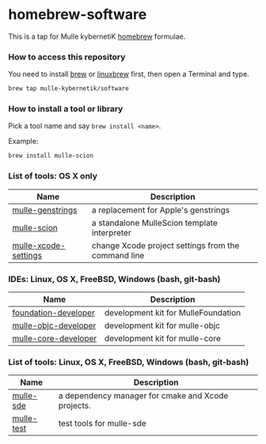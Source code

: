 # homebrew-software

This is a tap for Mulle kybernetiK [homebrew](//brew.sh) formulae.


### How to access this repository

You need to install [brew](//brew.sh) or [linuxbrew](//linuxbrew.sh) first,
then open a Terminal and type.

~~~ sh
brew tap mulle-kybernetik/software
~~~


### How to install a tool or library

Pick a tool name and say `brew install <name>`.

Example:

~~~ sh
brew install mulle-scion
~~~


### List of tools: OS X only

| Name                                                                | Description                                         |
| --------------------------------------------------------------------|-----------------------------------------------------|
| [mulle-genstrings](//github.com/mulle-cc/mulle-genstrings)          | a replacement for Apple's genstrings                |
| [mulle-scion](//github.com/MulleWeb/mulle-scion)                    | a standalone MulleScion template interpreter        |
| [mulle-xcode-settings](//github.com/mulle-nat/mulle-xcode-settings) | change Xcode project settings from the command line |


### IDEs: Linux, OS X, FreeBSD, Windows (bash, git-bash)

| Name                                                                      | Description                         |
|---------------------------------------------------------------------------|-------------------------------------|
| [foundation-developer](//github.com/MulleFoundation/foundation-developer) | development kit for MulleFoundation |
| [mulle-objc-developer](//github.com/mulle-objc/mulle-objc-developer)      | development kit for mulle-objc      |
| [mulle-core-developer](//github.com/mulle-objc/mulle-core-developer)      | development kit for mulle-core      |


### List of tools: Linux, OS X, FreeBSD, Windows (bash, git-bash)

| Name                                                  | Description                                        |
|-------------------------------------------------------|----------------------------------------------------|
| [mulle-sde](https://github.com/mulle-sde/mulle-sde)   | a dependency manager for cmake and Xcode projects. |
| [mulle-test](https://github.com/mulle-sde/mulle-test) | test tools for mulle-sde                           |


